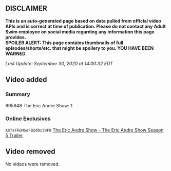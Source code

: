 ## DISCLAIMER
**This is an auto-generated page based on data pulled from official video APIs and is correct at time of publication. Please do not contact any Adult Swim employee on social media regarding any information this page provides.**  
**SPOILER ALERT: This page contains thumbnails of full episodes/shorts/etc. that might be spoilery to you. YOU HAVE BEEN WARNED.**  

_Last Update: September 30, 2020 at 14:00:32 EDT_
## Video added
### Summary
895948 The Eric Andre Show: 1  
### Online Exclusives
`AXTaFkGMSeFB2d0c39F0` [The Eric Andre Show - The Eric Andre Show Season 5 Trailer](https://www.adultswim.com/videos/the-eric-andre-show/the-eric-andre-show-season-5-trailer)  
## Video removed
No videos were removed.  
